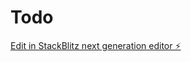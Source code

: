 # Todo

[Edit in StackBlitz next generation editor ⚡️](https://stackblitz.com/~/github.com/amaliebernes/Todo)